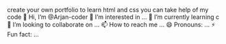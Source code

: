 create your own portfolio to learn html and css you can take help of my code
👋 Hi, I’m @Arjan-coder
👀 I’m interested in ...
🌱 I’m currently learning c
💞️ I’m looking to collaborate on ...
📫 How to reach me ...
😄 Pronouns: ...
⚡ Fun fact: ...
